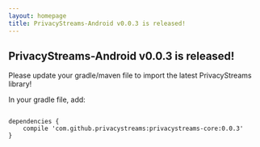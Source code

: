 ```yaml
---
layout: homepage
title: PrivacyStreams-Android v0.0.3 is released!
---
```


## PrivacyStreams-Android v0.0.3 is released!

Please update your gradle/maven file to import the latest PrivacyStreams library!

In your gradle file, add:

<pre>
<code class="language-json">
dependencies {
    compile 'com.github.privacystreams:privacystreams-core:0.0.3'
}
</code>
</pre>
